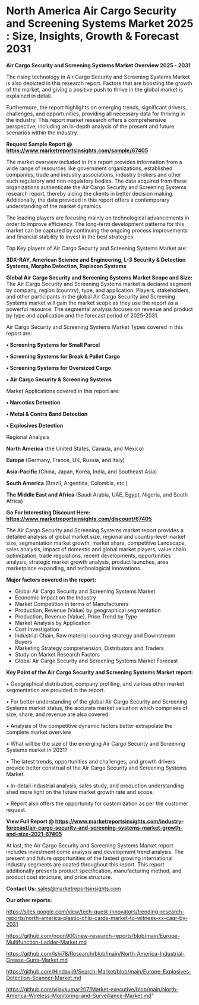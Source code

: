 # North America Air Cargo Security and Screening Systems Market 2025 : Size, Insights, Growth & Forecast 2031

<Strong> Air Cargo Security and Screening Systems Market Overview 2025 - 2031</strong>

The rising technology in Air Cargo Security and Screening Systems Market is also depicted in this research report. Factors that are boosting the growth of the market, and giving a positive push to thrive in the global market is explained in detail.

Furthermore, the report highlights on emerging trends, significant drivers, challenges, and opportunities, providing all necessary data for thriving in the industry. This report market research offers a comprehensive perspective, including an in-depth analysis of the present and future scenarios within the industry.

<strong>Request Sample Report @ <a href=https://www.marketreportsinsights.com/sample/67405>https://www.marketreportsinsights.com/sample/67405</a></strong>

The market overview included in this report provides information from a wide range of resources like government organizations, established companies, trade and industry associations, industry brokers and other such regulatory and non-regulatory bodies. The data acquired from these organizations authenticate the Air Cargo Security and Screening Systems research report, thereby aiding the clients in better decision making. Additionally, the data provided in this report offers a contemporary understanding of the market dynamics.

The leading players are focusing mainly on technological advancements in order to improve efficiency. The long-term development patterns for this market can be captured by continuing the ongoing process improvements and financial stability to invest in the best strategies.

Top Key players of Air Cargo Security and Screening Systems Market are:

<strong>3DX-RAY, American Science and Engineering, L-3 Security & Detection Systems, Morpho Detection, Rapiscan Systems</strong>

<strong><b>Global Air Cargo Security and Screening Systems Market Scope and Size:</b></strong>
The Air Cargo Security and Screening Systems market is declared segment by company, region (country), type, and application. Players, stakeholders, and other participants in the global Air Cargo Security and Screening Systems market will gain the market scope as they use the report as a powerful resource. The segmental analysis focuses on revenue and product by type and application and the forecast period of 2025-2031.

Air Cargo Security and Screening Systems Market Types covered in this report are:

<strong>• Screening Systems for Small Parcel

• Screening Systems for Break & Pallet Cargo

• Screening Systems for Oversized Cargo

• Air Cargo Security & Screening Systems</strong>

Market Applications covered in this report are:

<strong>• Narcotics Detection

• Metal & Contra Band Detection

• Explosives Detection</strong> 

Regional Analysis

<strong>North America</strong> (the United States, Canada, and Mexico)

<strong>Europe</strong> (Germany, France, UK, Russia, and Italy)

<strong>Asia-Pacific</strong> (China, Japan, Korea, India, and Southeast Asia)

<strong>South America</strong> (Brazil, Argentina, Colombia, etc.)

<strong>The Middle East and Africa</strong> (Saudi Arabia, UAE, Egypt, Nigeria, and South Africa)

<strong>Go For Interesting Discount Here: <a href=https://www.marketreportsinsights.com/discount/67405>https://www.marketreportsinsights.com/discount/67405</a></strong>

The Air Cargo Security and Screening Systems market report provides a detailed analysis of global market size, regional and country-level market size, segmentation market growth, market share, competitive Landscape, sales analysis, impact of domestic and global market players, value chain optimization, trade regulations, recent developments, opportunities analysis, strategic market growth analysis, product launches, area marketplace expanding, and technological innovations.

<strong><b>Major factors covered in the report:</b></strong>
<ul>
  <li>Global Air Cargo Security and Screening Systems Market </li>
  <li>Economic Impact on the Industry</li>
  <li>Market Competition in terms of Manufacturers</li>
  <li>Production, Revenue (Value) by geographical segmentation</li>
  <li>Production, Revenue (Value), Price Trend by Type</li>
  <li>Market Analysis by Application</li>
  <li>Cost Investigation</li>
  <li>Industrial Chain, Raw material sourcing strategy and Downstream Buyers</li>
  <li>Marketing Strategy comprehension, Distributors and Traders</li>
  <li>Study on Market Research Factors</li>
  <li>Global Air Cargo Security and Screening Systems Market Forecast</li>
</ul>

<strong><b>Key Point of the Air Cargo Security and Screening Systems Market report:</b></strong>

• Geographical distribution, company profiling, and various other market segmentation are provided in the report.

• For better understanding of the global Air Cargo Security and Screening Systems market status, the accurate market valuation which comprises of size, share, and revenue are also covered.

• Analysis of the competitive dynamic factors better extrapolate the complete market overview

• What will be the size of the emerging Air Cargo Security and Screening Systems market in 2031?

• The latest trends, opportunities and challenges, and growth drivers provide better construal of the Air Cargo Security and Screening Systems Market.

• In-detail industrial analysis, sales study, and production understanding shed more light on the future market growth rate and scope.

• Report also offers the opportunity for customization as per the customer request.

<strong><b>View Full Report @ <a href=https://www.marketreportsinsights.com/industry-forecast/air-cargo-security-and-screening-systems-market-growth-and-size-2021-67405>https://www.marketreportsinsights.com/industry-forecast/air-cargo-security-and-screening-systems-market-growth-and-size-2021-67405</a></b></strong>


At last, the Air Cargo Security and Screening Systems Market report includes investment come analysis and development trend analysis. The present and future opportunities of the fastest growing international industry segments are coated throughout this report. This report additionally presents product specification, manufacturing method, and product cost structure, and price structure.

<strong>Contact Us:</strong>
sales@marketreportsinsights.com

<strong>Our other reports:</strong>

<a href=https://sites.google.com/view/tech-quest-innovators/trending-research-reports/north-america-plastic-chip-cards-market-to-witness-xx-cagr-by-2031>https://sites.google.com/view/tech-quest-innovators/trending-research-reports/north-america-plastic-chip-cards-market-to-witness-xx-cagr-by-2031</a>

<a href=https://github.com/noori900/new-research-reports/blob/main/Europe-Multifunction-Ladder-Market.md>https://github.com/noori900/new-research-reports/blob/main/Europe-Multifunction-Ladder-Market.md</a>

<a href=https://github.com/Ishi78/Research/blob/main/North-America-Industrial-Grease-Guns-Market.md>https://github.com/Ishi78/Research/blob/main/North-America-Industrial-Grease-Guns-Market.md</a>

<a href=https://github.com/Hindavii9/Search-Market/blob/main/Europe-Explosives-Detection-Scanner-Market.md>https://github.com/Hindavii9/Search-Market/blob/main/Europe-Explosives-Detection-Scanner-Market.md</a>

<a href=https://github.com/vijaykumar207/Market-executive/blob/main/North-America-Wireless-Monitoring-and-Surveillance-Market.md>https://github.com/vijaykumar207/Market-executive/blob/main/North-America-Wireless-Monitoring-and-Surveillance-Market.md</a>"

